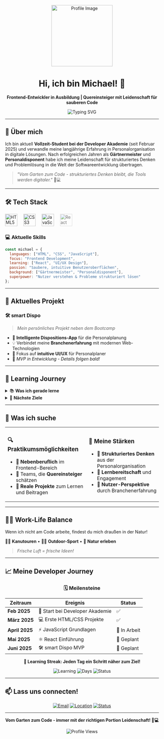 <div align="center">
  <img height="200" src="https://cdn.pixabay.com/photo/2016/05/08/14/58/icon-1379228_640.png" alt="Profile Image" />
  
  # Hi, ich bin Michael! 👋
  
  **Frontend-Entwickler in Ausbildung | Quereinsteiger mit Leidenschaft für sauberen Code**
  
  ![Typing SVG](https://readme-typing-svg.herokuapp.com?font=Fira+Code&pause=1000&color=2196F3&center=true&vCenter=true&width=435&lines=Frontend+Developer+in+Training;Gärtnermeister+%E2%9E%A1%EF%B8%8F+Code+Gardener;Always+learning%2C+always+growing+%F0%9F%8C%B1)
</div>

---

## 🚀 Über mich

Ich bin aktuell **Vollzeit-Student bei der Developer Akademie** (seit Februar 2025) und verwandle meine langjährige Erfahrung in Personalorganisation in digitale Lösungen. Nach erfolgreichen Jahren als **Gärtnermeister** und **Personaldisponent** habe ich meine Leidenschaft für strukturiertes Denken und Problemlösung in die Welt der Softwareentwicklung übertragen.

> *"Vom Garten zum Code - strukturiertes Denken bleibt, die Tools werden digitaler."* 🌱💻

---

## 🛠️ Tech Stack

<div align="left">
  <img src="https://cdn.jsdelivr.net/gh/devicons/devicon/icons/html5/html5-original.svg" height="40" alt="HTML5" title="HTML5" />
  <img width="12" />
  <img src="https://cdn.jsdelivr.net/gh/devicons/devicon/icons/css3/css3-original.svg" height="40" alt="CSS3" title="CSS3" />
  <img width="12" />
  <img src="https://cdn.jsdelivr.net/gh/devicons/devicon/icons/javascript/javascript-original.svg" height="40" alt="JavaScript" title="JavaScript" />
  <img width="12" />
  <img src="https://cdn.jsdelivr.net/gh/devicons/devicon/icons/react/react-original.svg" height="40" alt="React" title="React (Learning)" style="opacity: 0.6;" />
</div>

### 💻 Aktuelle Skills
```javascript
const michael = {
  languages: ["HTML", "CSS", "JavaScript"],
  focus: "Frontend Development",
  learning: ["React", "UI/UX Design"],
  passion: "Saubere, intuitive Benutzeroberflächen",
  background: ["Gärtnermeister", "Personaldisponent"],
  superpower: "Nutzer verstehen & Probleme strukturiert lösen"
};
```

---

## 🎯 Aktuelles Projekt

### 🛠️ **smart Dispo**
> *Mein persönliches Projekt neben dem Bootcamp*

- 🎯 **Intelligente Dispositions-App** für die Personalplanung
- 💡 Verbindet meine **Branchenerfahrung** mit modernen Web-Technologien  
- 🎨 Fokus auf **intuitive UI/UX** für Personalplaner
- 🚀 *MVP in Entwicklung - Details folgen bald!*

---

## 🌱 Learning Journey

<details>
<summary>📚 <strong>Was ich gerade lerne</strong></summary>

- 🔥 **JavaScript Deep Dive** - Von den Basics zu fortgeschrittenen Konzepten
- ⚛️ **React** - Moderne Frontend-Entwicklung
- 🎨 **UI/UX Design** - Weil guter Code auch gut aussehen soll
- 🧹 **Clean Code** - Best Practices für wartbaren Code
- 🔧 **Developer Tools** - Professioneller Workflow

</details>

<details>
<summary>🎯 <strong>Nächste Ziele</strong></summary>

- 📦 **Node.js & Express** für Backend-Grundlagen
- 📱 **Responsive Design** perfektionieren  
- 🗃️ **Datenbanken** verstehen und anwenden
- 🚀 **Deployment** und DevOps Grundlagen

</details>

---

## 💼 Was ich suche

<table>
<tr>
<td>

### 🔍 **Praktikumsmöglichkeiten**
- 📅 **Nebenberuflich** im Frontend-Bereich
- 🤝 Teams, die **Quereinsteiger** schätzen
- 🚀 **Reale Projekte** zum Lernen und Beitragen

</td>
<td>

### 🎯 **Meine Stärken**
- 🧠 **Strukturiertes Denken** aus der Personalorganisation
- 🌱 **Lernbereitschaft** und Engagement
- 👥 **Nutzer-Perspektive** durch Branchenerfahrung

</td>
</tr>
</table>

---

## 🏃‍♂️ Work-Life Balance

Wenn ich nicht am Code arbeite, findest du mich draußen in der Natur! 

🚣‍♂️ **Kanutouren** • 🏃‍♂️ **Outdoor-Sport** • 🌲 **Natur erleben**

> *Frische Luft = frische Ideen!*

---

## 📈 Meine Developer Journey

<div align="center">

### 🗓️ **Meilensteine**

| Zeitraum | Ereignis | Status |
|----------|----------|---------|
| **Feb 2025** | 🚀 Start bei Developer Akademie | ✅ |
| **März 2025** | 💻 Erste HTML/CSS Projekte | ✅ |
| **April 2025** | ⚡ JavaScript Grundlagen | 🔄 In Arbeit |
| **Mai 2025** | ⚛️ React Einführung | 📅 Geplant |
| **Juni 2025** | 🛠️ smart Dispo MVP | 📅 Geplant |

</div>

<div align="center">

**💪 Learning Streak: Jeden Tag ein Schritt näher zum Ziel!**

![Learning](https://img.shields.io/badge/Bootcamp-Developer%20Akademie-blue?style=for-the-badge)
![Days](https://img.shields.io/badge/Learning%20Days-60%2B-green?style=for-the-badge)
![Status](https://img.shields.io/badge/Motivation-📈%20Steigend-brightgreen?style=for-the-badge)

</div>

---

## 📫 Lass uns connecten!

<div align="center">

[![Email](https://img.shields.io/badge/Email-m.friggemann%40proton.me-blue?style=for-the-badge&logo=protonmail&logoColor=white)](mailto:m.friggemann@proton.me)
[![Location](https://img.shields.io/badge/📍-Münsterland%2C%20Deutschland-green?style=for-the-badge)](#)
[![Status](https://img.shields.io/badge/Status-Offen%20für%20Praktika-brightgreen?style=for-the-badge)](#)

</div>

---

<div align="center">

**Vom Garten zum Code - immer mit der richtigen Portion Leidenschaft! 🌱💻**

<img src="https://komarev.com/ghpvc/?username=FriggemannMichael&color=blueviolet&style=flat-square&label=Profile+Views" alt="Profile Views" />

</div>
